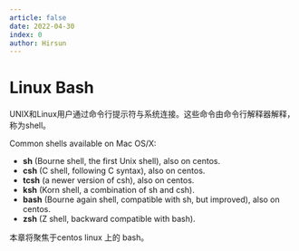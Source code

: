 ```yaml
---
article: false
date: 2022-04-30
index: 0
author: Hirsun
---
```


# Linux Bash

UNIX和Linux用户通过命令行提示符与系统连接。这些命令由命令行解释器解释，称为shell。

Common shells available on Mac OS/X: 

- **sh** (Bourne shell, the first Unix shell), also on centos. 
- **csh** (C shell, following C syntax), also on centos. 
- **tcsh** (a newer version of csh), also on centos. 
- **ksh** (Korn shell, a combination of sh and csh). 
- **bash** (Bourne again shell, compatible with sh, but improved), also on centos. 
- **zsh** (Z shell, backward compatible with bash). 

本章将聚焦于centos linux 上的 bash。
